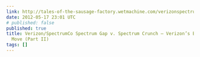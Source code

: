 ```yaml
---
link: http://tales-of-the-sausage-factory.wetmachine.com/verizonspectrumco-spectrum-gap-v-spectrum-crunch-verizons-brilliant-aikido-move-part-ii/
date: 2012-05-17 23:01 UTC
# published: false
published: true
title: Verizon/SpectrumCo Spectrum Gap v. Spectrum Crunch — Verizon’s Brilliant Aikido
  Move (Part II)
tags: []
---
```



